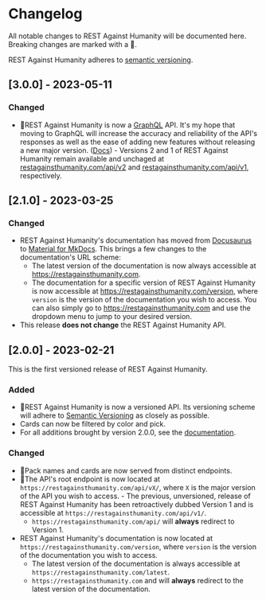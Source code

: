 # Changelog

All notable changes to REST Against Humanity will be documented here. Breaking changes are marked with a 🚩.

REST Against Humanity adheres to [semantic versioning](https://semver.org/spec/v2.0.0.html).

## <a name="3-0-0">[3.0.0] - 2023-05-11</a>

### Changed

- 🚩REST Against Humanity is now a [GraphQL](https://graphql.org/) API. It's my hope that moving to GraphQL will increase
  the accuracy and reliability of the API's responses as well as the ease of adding new features without releasing a new
  major version. ([Docs](https://restagainsthumanity.com/gql)) - Versions 2 and 1 of REST Against Humanity remain available and unchaged at [restagainsthumanity.com/api/v2](https://restagainsthumanity.com/api/v2)
  and [restagainsthumanity.com/api/v1](https://restagainsthumanity.com/api/v1), respectively.

## <a name="2-1-0">[2.1.0] - 2023-03-25</a>

### Changed

- REST Against Humanity's documentation has moved from [Docusaurus](https://docusaurus.io) to [Material for
  MkDocs](https://squidfunk.github.io/mkdocs-material/). This brings a few changes to the documentation's URL
  scheme:
  - The latest version of the documentation is now always accessible at https://restagainsthumanity.com.
  - The documentation for a specific version of REST Against Humanity is now accessible at
    https://restagainsthumanity.com/version, where `version` is the version of the documentation you wish to
    access. You can also simply go to https://restagainsthumanity.com and use the dropdown menu to jump to your desired
    version.
- This release **does not change** the REST Against Humanity API.

## [2.0.0] - 2023-02-21

This is the first versioned release of REST Against Humanity.

### Added

- 🚩REST Against Humanity is now a versioned API. Its versioning scheme will adhere
  to [Semantic Versioning](https://semver.org/) as closely as possible.
- Cards can now be filtered by color and pick.
- For all additions brought by version 2.0.0, see the [documentation](https://restagainsthumanity.com/docs).

### Changed

- 🚩Pack names and cards are now served from distinct endpoints.
- 🚩The API's root endpoint is now located at `https://restagainsthumanity.com/api/vX/`, where `X` is the
  major version of the API you wish to access. - The previous, unversioned, release of REST Against Humanity has been retroactively dubbed Version 1 and is
  accessible at `https://restagainsthumanity.com/api/v1/`.
  - `https://restagainsthumanity.com/api/` will **always** redirect to Version 1.
- REST Against Humanity's documentation is now located at `https://restagainsthumanity.com/version`, where
  `version` is the version of the documentation you wish to access.
  - The latest version of the documentation is always accessible at `https://restagainsthumanity.com/latest`.
  - `https://restagainsthumanity.com` and will **always** redirect to the
    latest version of the documentation.
